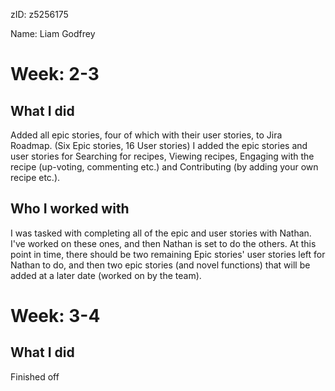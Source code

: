 zID: z5256175

Name: Liam Godfrey

Week: 2-3
=========================

What I did
-------------------------

Added all epic stories, four of which with their user stories, to Jira Roadmap. (Six Epic stories, 16 User stories)
I added the epic stories and user stories for Searching for recipes, Viewing recipes, Engaging with the recipe (up-voting, commenting etc.) and Contributing (by adding your own recipe etc.).

Who I worked with
-------------------------

I was tasked with completing all of the epic and user stories with Nathan. I've worked on these ones, and then Nathan is set to do the others. At this point in time, there should be two remaining Epic stories' user stories left for Nathan to do, and then two epic stories (and novel functions) that will be added at a later date (worked on by the team).

Week: 3-4
========================

What I did
------------------------

Finished off 
